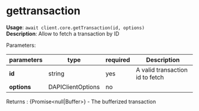 # gettransaction

**Usage**: `await client.core.getTransaction(id, options)`  
**Description**: Allow to fetch a transaction by ID

Parameters:

| parameters  | type              | required | Description                     |
| ----------- | ----------------- | -------- | ------------------------------- |
| **id**      | string            | yes      | A valid transaction id to fetch |
| **options** | DAPIClientOptions | no       |                                 |

Returns : {Promise\<null|Buffer>} - The bufferized transaction